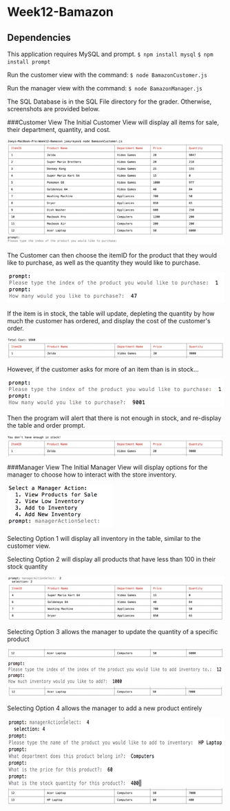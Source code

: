 # Week12-Bamazon

## Dependencies
This application requires MySQL and prompt.
`$ npm install mysql`
`$ npm install prompt`

Run the customer view with the command:
`$ node BamazonCustomer.js`

Run the manager view with the command:
`$ node BamazonManager.js`

The SQL Database is in the SQL File directory for the grader. Otherwise, screenshots are provided below.

###Customer View
The Initial Customer View will display all items for sale, their department, quantity, and cost.

<img src="/Images/Customer1.png" alt="Customer View 1">

The Customer can then choose the itemID for the product that they would like to purchase, as well as the quantity they would like to purchase.

<img src="/Images/Customer2.png" alt="Customer View 2" height=70px>

If the item is in stock, the table will update, depleting the quantity by how much the customer has ordered, and display the cost of the customer's order.

<img src="/Images/Customer3.png" alt="Customer View 3">

However, if the customer asks for more of an item than is in stock...

<img src="/Images/Customer4.png" alt="Customer View 4" height=65px>

Then the program will alert that there is not enough in stock, and re-display the table and order prompt.

<img src="/Images/Customer5.png" alt="Customer View 5">

###Manager View
The Initial Manager View will display options for the manager to choose how to interact with the store inventory.

<img src="/Images/Manager1.png" alt="Customer View 1" height=100px>

Selecting Option 1 will display all inventory in the table, similar to the customer view.


Selecting Option 2 will display all products that have less than 100 in their stock quantity

<img src="/Images/Manager2.png" alt="Customer View 2">

Selecting Option 3 allows the manager to update the quantity of a specific product

<img src="/Images/Manager3.png" alt="Customer View 3">

<img src="/Images/Manager4.png" alt="Customer View 4" height=60px>

<img src="/Images/Manager5.png" alt="Customer View 5">

Selecting Option 4 allows the manager to add a new product entirely

<img src="/Images/Manager6.png" alt="Customer View 6" height=160px>

<img src="/Images/Manager7.png" alt="Customer View 7">